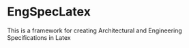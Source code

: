 EngSpecLatex
============

This is a framework for creating Architectural and Engineering Specifications in Latex
